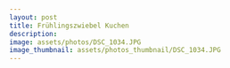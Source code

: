 ```yaml
---
layout: post
title: Frühlingszwiebel Kuchen
description: 
image: assets/photos/DSC_1034.JPG
image_thumbnail: assets/photos_thumbnail/DSC_1034.JPG
---
```


